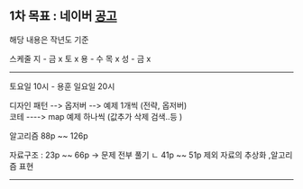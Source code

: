 
## 1차 목표 : 네이버  [공고](https://recruit.navercorp.com/micro/techopen/2022)

해당 내용은 작년도 기준 


스케줄 
지 -   금 x   토 x
용 -   수 목 x 
성 -   금 x   


----------------------------------------------------------------------------------
토요일 10시 - 용훈 
일요일 20시


디자인 패턴 --> 옵저버 --> 예제 1개씩 (전략, 옵저버)  
코테 ----> map 예제 하나씩 (값추가 삭제 검색..등 )

알고리즘 88p ~~ 126p


자료구조 : 23p ~~ 66p  -> 문제 전부 풀기
ㄴ 41p ~~ 51p 제외  자료의 추상화 ,알고리즘 표현

----------------------------------------------------------------------------------------



